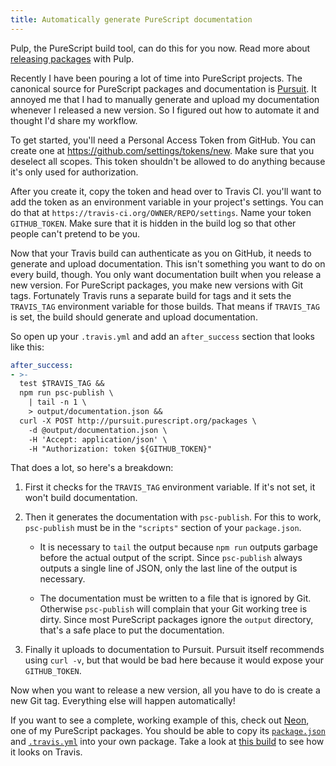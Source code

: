 ```yaml
---
title: Automatically generate PureScript documentation
---
```


<aside>Pulp, the PureScript build tool, can do this for you now. Read more about <a href="https://github.com/bodil/pulp/blob/d63d2fb9f880401243a42abcca380a29d5d5254e/README.md#releasing-packages">releasing packages</a> with Pulp.</aside>

Recently I have been pouring a lot of time into PureScript projects. The
canonical source for PureScript packages and documentation is [Pursuit][1]. It
annoyed me that I had to manually generate and upload my documentation whenever
I released a new version. So I figured out how to automate it and thought I'd
share my workflow.

To get started, you'll need a Personal Access Token from GitHub. You can create
one at <https://github.com/settings/tokens/new>. Make sure that you deselect
all scopes. This token shouldn't be allowed to do anything because it's only
used for authorization.

After you create it, copy the token and head over to Travis CI. you'll want to
add the token as an environment variable in your project's settings. You can do
that at `https://travis-ci.org/OWNER/REPO/settings`. Name your token
`GITHUB_TOKEN`. Make sure that it is hidden in the build log so that other
people can't pretend to be you.

Now that your Travis build can authenticate as you on GitHub, it needs to
generate and upload documentation. This isn't something you want to do on every
build, though. You only want documentation built when you release a new
version. For PureScript packages, you make new versions with Git tags.
Fortunately Travis runs a separate build for tags and it sets the `TRAVIS_TAG`
environment variable for those builds. That means if `TRAVIS_TAG` is set, the
build should generate and upload documentation.

So open up your `.travis.yml` and add an `after_success` section that looks
like this:

``` yaml
after_success:
- >-
  test $TRAVIS_TAG &&
  npm run psc-publish \
    | tail -n 1 \
    > output/documentation.json &&
  curl -X POST http://pursuit.purescript.org/packages \
    -d @output/documentation.json \
    -H 'Accept: application/json' \
    -H "Authorization: token ${GITHUB_TOKEN}"
```

That does a lot, so here's a breakdown:

1.  First it checks for the `TRAVIS_TAG` environment variable. If it's not set,
    it won't build documentation.

2.  Then it generates the documentation with `psc-publish`. For this to work,
    `psc-publish` must be in the `"scripts"` section of your `package.json`.

    -   It is necessary to `tail` the output because `npm run` outputs garbage
        before the actual output of the script. Since `psc-publish` always
        outputs a single line of JSON, only the last line of the output is
        necessary.

    -   The documentation must be written to a file that is ignored by Git.
        Otherwise `psc-publish` will complain that your Git working tree is
        dirty. Since most PureScript packages ignore the `output` directory,
        that's a safe place to put the documentation.

3.  Finally it uploads to documentation to Pursuit. Pursuit itself recommends
    using `curl -v`, but that would be bad here because it would expose your
    `GITHUB_TOKEN`.

Now when you want to release a new version, all you have to do is create a new
Git tag. Everything else will happen automatically!

If you want to see a complete, working example of this, check out [Neon][2],
one of my PureScript packages. You should be able to copy its
[`package.json`][3] and [`.travis.yml`][4] into your own package. Take a look
at [this build][5] to see how it looks on Travis.

[1]: http://pursuit.purescript.org
[2]: https://github.com/tfausak/purescript-neon
[3]: https://github.com/tfausak/purescript-neon/blob/v0.0.25/package.json
[4]: https://github.com/tfausak/purescript-neon/blob/v0.0.25/.travis.yml
[5]: https://travis-ci.org/tfausak/purescript-neon/builds/91235573#L1817-L1823
